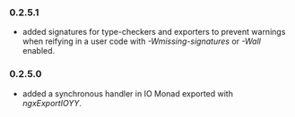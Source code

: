 ### 0.2.5.1

- added signatures for type-checkers and exporters to prevent warnings when
  reifying in a user code with *-Wmissing-signatures* or *-Wall* enabled.

### 0.2.5.0

- added a synchronous handler in IO Monad exported with *ngxExportIOYY*.

